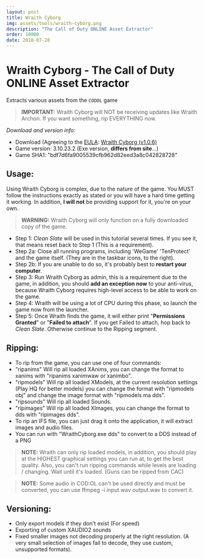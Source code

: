 ```yaml
---
layout: post
title: Wraith Cyborg
img: assets/tools/wraith-cyborg.png
description: "The Call of Duty ONLINE Asset Extractor"
order: 10000
date: 2018-07-28
---
```


# Wraith Cyborg - The Call of Duty ONLINE Asset Extractor
Extracts various assets from the `CODOL` game

> **IMPORTANT:** Wraith Cyborg will NOT be receiving updates like Wraith Archon. If you want something, rip EVERYTHING now.

_Download and version info:_
- Download (Agreeing to the [EULA](http://aviacreations.com/wraith/): [Wraith Cyborg (v1.0.6)](https://mega.nz/#!BUgDWaZB!CYzhqTcOhaEpan4xs8cxbkOBAUsOASuX73ugQVF4al0)
- Game version: 3.10.23.2 (Exe version, **differs from site**...)
- Game SHA1: "bdf7d6fa9005539cfb962d82eed3a8c042828728"

## Usage:
Using Wraith Cyborg is complex, due to the nature of the game. You MUST follow the instructions exactly as stated or you will have a hard time getting it working. In addition, **I will not** be providing support for it, you're on your own.

> **WARNING:** Wraith Cyborg will only function on a fully downloaded copy of the game.

- Step 1: *Clean Slate* will be used in this tutorial several times. If you see it, that means reset back to Step 1 (This is a requirement).
- Step 2a: Close all running programs, including 'WeGame' 'TenProtect' and the game itself. (They are in the taskbar icons, to the right).
 - Step 2b: If you are unable to do so, it's probably best to **restart your computer**.
- Step 3: Run Wraith Cyborg as admin, this is a requirement due to the game, in addition, you should **add an exception now** to your anti-virus, because Wraith Cyborg requires high-level access to be able to work on the game.
- Step 4: Wraith will be using a lot of CPU during this phase, so launch the game now from the launcher.
- Step 5: Once Wraith finds the game, it will either print "**Permissions Granted**" or "**Failed to attach**". If you get Failed to attach, hop back to *Clean Slate*. Otherwise continue to the Ripping segment.

## Ripping:
- To rip from the game, you can use one of four commands:
 - "ripanims" Will rip all loaded XAnims, you can change the format to xanims with "ripanims xanimwaw or xanimbo".
 - "ripmodels" Will rip all loaded XModels, at the current resolution settings (Play HQ for better models) you can change the format with "ripmodels obj" and change the image format with "ripmodels ma dds".
 - "ripsounds" Will rip all loaded Sounds.
 - "ripimages" Will rip all loaded XImages, you can change the format to dds with "ripimages dds".
- To rip an IFS file, you can just drag it onto the application, it will extract images and audio files.
 - You can run with "WraithCyborg.exe <ifsfile> dds" to convert to a DDS instead of a PNG

> **NOTE:** Wraith can only rip loaded models, in addition, you should play at the HIGHEST graphical settings you can run at, to get the best quality. Also, you can't run ripping commands while levels are loading / changing. Wait until it's loaded. (Guns can be ripped from CAC)

> **NOTE:** Some audio in COD:OL can't be used directly and must be converted, you can use ffmpeg -i input.wav output.wav to convert it.

## Versioning:
- Only export models if they don't exist (For speed)
- Exporting of custom XAUDIO2 sounds
- Fixed smaller images not decoding properly at the right resolution. (A very small selection of images fail to decode, they use custom, unsupported formats).